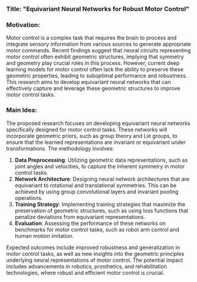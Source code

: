 ### Title: "Equivariant Neural Networks for Robust Motor Control"

### Motivation:
Motor control is a complex task that requires the brain to process and integrate sensory information from various sources to generate appropriate motor commands. Recent findings suggest that neural circuits representing motor control often exhibit geometric structures, implying that symmetry and geometry play crucial roles in this process. However, current deep learning models for motor control often lack the ability to preserve these geometric properties, leading to suboptimal performance and robustness. This research aims to develop equivariant neural networks that can effectively capture and leverage these geometric structures to improve motor control tasks.

### Main Idea:
The proposed research focuses on developing equivariant neural networks specifically designed for motor control tasks. These networks will incorporate geometric priors, such as group theory and Lie groups, to ensure that the learned representations are invariant or equivariant under transformations. The methodology involves:
1. **Data Preprocessing**: Utilizing geometric data representations, such as joint angles and velocities, to capture the inherent symmetry in motor control tasks.
2. **Network Architecture**: Designing neural network architectures that are equivariant to rotational and translational symmetries. This can be achieved by using group convolutional layers and invariant pooling operations.
3. **Training Strategy**: Implementing training strategies that maximize the preservation of geometric structures, such as using loss functions that penalize deviations from equivariant representations.
4. **Evaluation**: Assessing the performance of these networks on benchmarks for motor control tasks, such as robot arm control and human motion imitation.

Expected outcomes include improved robustness and generalization in motor control tasks, as well as new insights into the geometric principles underlying neural representations of motor control. The potential impact includes advancements in robotics, prosthetics, and rehabilitation technologies, where robust and efficient motor control is crucial.